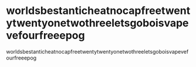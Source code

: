 # worldsbestanticheatnocapfreetwentytwentyonetwothreeletsgoboisvapevefourfreeepog
worldsbestanticheatnocapfreetwentytwentyonetwothreeletsgoboisvapevefourfreeepog
